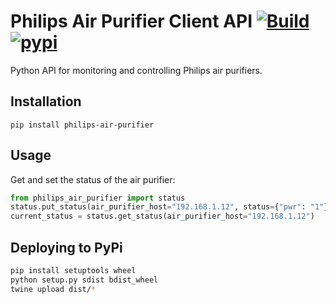 # Philips Air Purifier Client API [![Build](https://travis-ci.org/urbas/philips-air-purifier.svg?branch=master)](https://travis-ci.org/urbas/philips-air-purifier) [![pypi](https://badge.fury.io/py/philips-air-purifier.svg)](https://pypi.org/project/philips-air-purifier/)
Python API for monitoring and controlling Philips air purifiers.

## Installation
```
pip install philips-air-purifier
```

## Usage
Get and set the status of the air purifier:
```python
from philips_air_purifier import status
status.put_status(air_purifier_host="192.168.1.12", status={"pwr": "1"})
current_status = status.get_status(air_purifier_host="192.168.1.12")
```

## Deploying to PyPi
```bash
pip install setuptools wheel
python setup.py sdist bdist_wheel
twine upload dist/*
```
